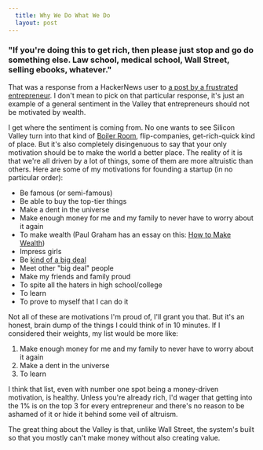 ```yaml
---
  title: Why We Do What We Do
  layout: post
---
```


### "If you're doing this to get rich, then please just stop and go do something else. Law school, medical school, Wall Street, selling ebooks, whatever."

That was a response from a HackerNews user to [a post by a frustrated entrepreneur](http://news.ycombinator.com/item?id=3439277). I don't mean to pick on that particular response, it's just an example of a general sentiment in the Valley that entrepreneurs should not be motivated by wealth.

I get where the sentiment is coming from. No one wants to see Silicon
Valley turn into that kind of [Boiler Room](http://www.imdb.com/title/tt0181984/), flip-companies, get-rich-quick kind of place. But it's also completely disingenuous to say that your only motivation should be to make the world a better place. The reality of it is that we're all driven by a lot of things, some of them are more altruistic than others. Here are some of my motivations for founding a startup (in no particular order):

*   Be famous (or semi-famous)
*   Be able to buy the top-tier things
*   Make a dent in the universe
*   Make enough money for me and my family to never have to worry about
    it again
*   To make wealth (Paul Graham has an essay on this: [How to Make Wealth](http://www.paulgraham.com/wealth.html))
*   Impress girls
*   Be [kind of a big deal](http://www.youtube.com/watch?v=eYdYDL5L3LU)
*   Meet other "big deal" people
*   Make my friends and family proud
*   To spite all the haters in high school/college
*   To learn
*   To prove to myself that I can do it

Not all of these are motivations I'm proud of, I'll grant you that. But
it's an honest, brain dump of the things I could think of in 10
minutes. If I considered their weights, my list would be more like:

1. Make enough money for me and my family to never have to worry about
   it again
2. Make a dent in the universe
3. To learn

I think that list, even with number one spot being a money-driven
motivation, is healthy. Unless you're already rich, I'd wager that
getting into the 1% is on the top 3 for every entrepreneur and there's no reason to
be ashamed of it or hide it behind some veil of altruism.

The great thing about the Valley is that, unlike Wall Street, the system's built so that you
mostly can't make money without also creating value.
